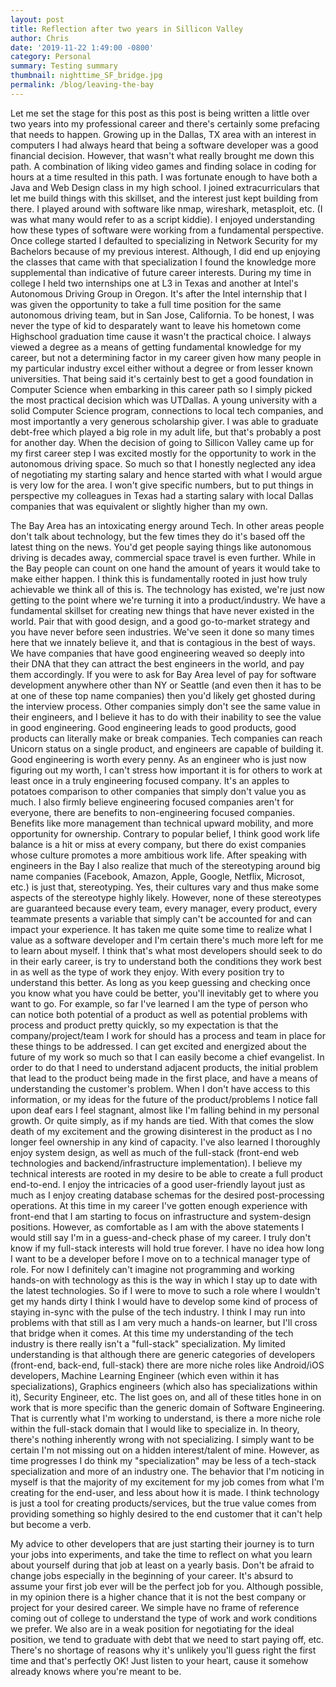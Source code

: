 ```yaml
---
layout: post
title: Reflection after two years in Sillicon Valley
author: Chris
date: '2019-11-22 1:49:00 -0800'
category: Personal
summary: Testing summary
thumbnail: nighttime_SF_bridge.jpg
permalink: /blog/leaving-the-bay
---
```


Let me set the stage for this post as this post is being written a little over two years into my professional career and there's certainly some prefacing that needs to happen. Growing up in the Dallas, TX area with an interest in computers I had always heard that being a software developer was a good financial decision. However, that wasn't what really brought me down this path. A combination of liking video games and finding solace in coding for hours at a time resulted in this path. I was fortunate enough to have both a Java and Web Design class in my high school. I joined extracurriculars that let me build things with this skillset, and the interest just kept building from there. I played around with software like nmap, wireshark, metasploit, etc. (I was what many would refer to as a script kiddie). I enjoyed understanding how these types of software were working from a fundamental perspective. Once college started I defaulted to specializing in Network Security for my Bachelors because of my previous interest. Although, I did end up enjoying the classes that came with that specialization I found the knowledge more supplemental than indicative of future career interests. During my time in college I held two internships one at L3 in Texas and another at Intel's Autonomous Driving Group in Oregon. It's after the Intel internship that I was given the opportunity to take a full time position for the same autonomous driving team, but in San Jose, California. To be honest, I was never the type of kid to desparately want to leave his hometown come Highschool graduation time cause it wasn't the practical choice. I always viewed a degree as a means of getting fundamental knowledge for my career, but not a determining factor in my career given how many people in my particular industry excel either without a degree or from lesser known universities. That being said it's certainly best to get a good foundation in Computer Science when embarking in this career path so I simply picked the most practical decision which was UTDallas. A young university with a solid Computer Science program, connections to local tech companies, and most importantly a very generous scholarship giver. I was able to graduate debt-free which played a big role in my adult life, but that's probably a post for another day. When the decision of going to Sillicon Valley came up for my first career step I was excited mostly for the opportunity to work in the autonomous driving space. So much so that I honestly neglected any idea of negotiating my starting salary and hence started with what I would argue is very low for the area. I won't give specific numbers, but to put things in perspective my colleagues in Texas had a starting salary with local Dallas companies that was equivalent or slightly higher than my own. 

The Bay Area has an intoxicating energy around Tech. In other areas people don't talk about technology, but the few times they do it's based off the latest thing on the news. You'd get people saying things like autonomous driving is decades away, commercial space travel is even further. While in the Bay people can count on one hand the amount of years it would take to make either happen. I think this is fundamentally rooted in just how truly achievable we think all of this is. The technology has existed, we're just now getting to the point where we're turning it into a product/industry. We have a fundamental skillset for creating new things that have never existed in the world. Pair that with good design, and a good go-to-market strategy and you have never before seen industries. We've seen it done so many times here that we innately believe it, and that is contagious in the best of ways. We have companies that have good engineering weaved so deeply into their DNA that they can attract the best engineers in the world, and pay them accordingly. If you were to ask for Bay Area level of pay for software development anywhere other than NY or Seattle (and even then it has to be at one of these top name companies) then you'd likely get ghosted during the interview process. Other companies simply don't see the same value in their engineers, and I believe it has to do with their inability to see the value in good engineering. Good engineering leads to good products, good products can literally make or break companies. Tech companies can reach Unicorn status on a single product, and engineers are capable of building it. Good engineering is worth every penny. As an engineer who is just now figuring out my worth, I can't stress how important it is for others to work at least once in a truly engineering focused company. It's an apples to potatoes comparison to other companies that simply don't value you as much. I also firmly believe engineering focused companies aren't for everyone, there are benefits to non-engineering focused companies. Benefits like more management than technical upward mobility, and more opportunity for ownership. Contrary to popular belief, I think good work life balance is a hit or miss at every company, but there do exist companies whose culture promotes a more ambitious work life. After speaking with engineers in the Bay I also realize that much of the stereotyping around big name companies (Facebook, Amazon, Apple, Google, Netflix, Microsot, etc.) is just that, stereotyping. Yes, their cultures vary and thus make some aspects of the stereotype highly likely. However, none of these stereotypes are guaranteed because every team, every manager, every product, every teammate presents a variable that simply can't be accounted for and can impact your experience. It has taken me quite some time to realize what I value as a software developer and I'm certain there's much more left for me to learn about myself. I think that's what most developers should seek to do in their early career, is try to understand both the conditions they work best in as well as the type of work they enjoy. With every position try to understand this better. As long as you keep guessing and checking once you know what you have could be better, you'll inevitably get to where you want to go. For example, so far I've learned I am the type of person who can notice both potential of a product as well as potential problems with process and product pretty quickly, so my expectation is that the company/project/team I work for should has a process and team in place for these things to be addressed. I can get excited and energized about the future of my work so much so that I can easily become a chief evangelist. In order to do that I need to understand adjacent products, the initial problem that lead to the product being made in the first place, and have a means of understanding the customer's problem. When I don't have access to this information, or my ideas for the future of the product/problems I notice fall upon deaf ears I feel stagnant, almost like I'm falling behind in my personal growth. Or quite simply, as if my hands are tied. With that comes the slow death of my excitement and the growing disinterest in the product as I no longer feel ownership in any kind of capacity. I've also learned I thoroughly enjoy system design, as well as much of the full-stack (front-end web technologies and backend/infrastructure implementation). I believe my technical interests are rooted in my desire to be able to create a full product end-to-end. I enjoy the intricacies of a good user-friendly layout just as much as I enjoy creating database schemas for the desired post-processing operations. At this time in my career I've gotten enough experience with front-end that I am starting to focus on infrastructure and system-design positions. However, as comfortable as I am with the above statements I would still say I'm in a guess-and-check phase of my career. I truly don't know if my full-stack interests will hold true forever. I have no idea how long I want to be a developer before I move on to a technical manager type of role. For now I definitely can't imagine not programming and working hands-on with technology as this is the way in which I stay up to date with the latest technologies. So if I were to move to such a role where I wouldn't get my hands dirty I think I would have to develop some kind of process of staying in-sync with the pulse of the tech industry. I think I may run into problems with that still as I am very much a hands-on learner, but I'll cross that bridge when it comes. At this time my understanding of the tech industry is there really isn't a "full-stack" specialization. My limited understanding is that although there are generic categories of developers (front-end, back-end, full-stack) there are more niche roles like Android/iOS developers, Machine Learning Engineer (which even within it has specializations), Graphics engineers (which also has specializations within it), Security Engineer, etc. The list goes on, and all of these titles hone in on work that is more specific than the generic domain of Software Engineering. That is currently what I'm working to understand, is there a more niche role within the full-stack domain that I would like to specialize in. In theory, there's nothing inherently wrong with not specializing. I simply want to be certain I'm not missing out on a hidden interest/talent of mine. However, as time progresses I do think my "specialization" may be less of a tech-stack specialization and more of an industry one. The behavior that I'm noticing in myself is that the majority of my excitement for my job comes from what I'm creating for the end-user, and less about how it is made. I think technology is just a tool for creating products/services, but the true value comes from providing something so highly desired to the end customer that it can't help but become a verb. 

My advice to other developers that are just starting their journey is to turn your jobs into experiments, and take the time to reflect on what you learn about yourself during that job at least on a yearly basis. Don't be afraid to change jobs especially in the beginning of your career. It's absurd to assume your first job ever will be the perfect job for you. Although possible, in my opinion there is a higher chance that it is not the best company or project for your desired career. We simple have no frame of reference coming out of college to understand the type of work and work conditions we prefer. We also are in a weak position for negotiating for the ideal position, we tend to graduate with debt that we need to start paying off, etc. There's no shortage of reasons why it's unlikely you'll guess right the first time and that's perfectly OK! Just listen to your heart, cause it somehow already knows where you're meant to be.
